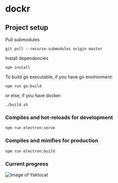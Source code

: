 # dockr

## Project setup
Pull submodules 
```
git pull --recurse-submodules origin master
```
Install dependencies 
```
npm install
```
To build go executable, if you have go environment:
```
npm run go:build
```
or else, if you have docker:
```
./build.sh
```

### Compiles and hot-reloads for development
```
npm run electron:serve
```

### Compiles and minifies for production
```
npm run electron:build
```

### Current progress
![Image of Yaktocat](https://raw.githubusercontent.com/DavudSafarli/dockr/master/src/assets/progress-1.png)
